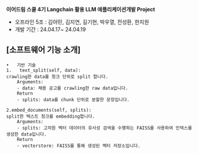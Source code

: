 **이어드림 스쿨 4기 Langchain 활용 LLM 애플리케이션개발 Project**
- 오프라인 5조 : 김아민, 김지연, 길기현, 박우열, 전성환, 한지원
- 개발 기간 : 24.04.17~ 24.04.19
  
## [소프트웨어 기능 소개]



	•	기반 기술
	1.   text_split(self, data): 
	crawling한 data를 청크 단위로 split 합니다.
		Arguments: 
		- data: 채용 공고를 crawling한 raw data입니다.
		Return
		- splits: data를 chunk 단위로 분할한 문장입니다.

	2.embed_documents(self, splits):
	split한 텍스트 청크를 embedding합니다.
		Arguments: 
		- splits: 고차원 벡터 데이터의 유사성 검색을 수행하는 FAISS를 사용하여 인덱스를 생성한 data입니다.
		Return
		- vectorstore: FAISS를 통해 생성된 벡터 저장소입니다.
